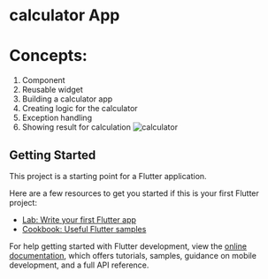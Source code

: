 # calculator App
# Concepts:
1. Component
2. Reusable widget
3. Building a calculator app
4. Creating logic for the calculator
5. Exception handling 
6. Showing result for calculation
![calculator](https://github.com/iabdulwahab7/flutter-calculator_exception_handeling/assets/76598467/ad3af83e-fcbf-41a5-9bb1-ed15a2f4face)

## Getting Started

This project is a starting point for a Flutter application.

Here are a few resources to get you started if this is your first Flutter project:

- [Lab: Write your first Flutter app](https://docs.flutter.dev/get-started/codelab)
- [Cookbook: Useful Flutter samples](https://docs.flutter.dev/cookbook)

For help getting started with Flutter development, view the
[online documentation](https://docs.flutter.dev/), which offers tutorials,
samples, guidance on mobile development, and a full API reference.
